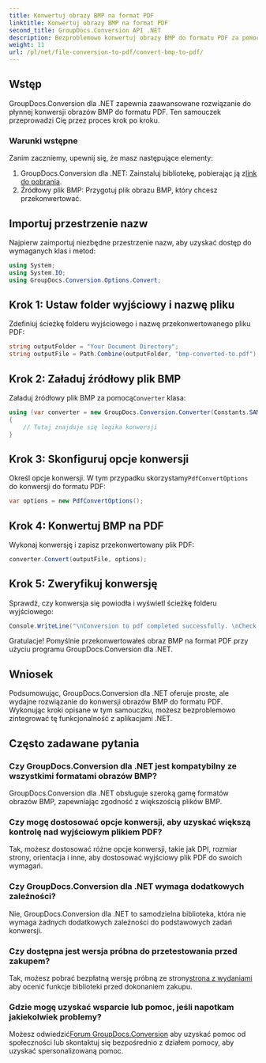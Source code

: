 ```yaml
---
title: Konwertuj obrazy BMP na format PDF
linktitle: Konwertuj obrazy BMP na format PDF
second_title: GroupDocs.Conversion API .NET
description: Bezproblemowo konwertuj obrazy BMP do formatu PDF za pomocą GroupDocs.Conversion dla .NET. Konfigurowalne opcje zapewniające optymalną wydajność.
weight: 11
url: /pl/net/file-conversion-to-pdf/convert-bmp-to-pdf/
---
```

## Wstęp
GroupDocs.Conversion dla .NET zapewnia zaawansowane rozwiązanie do płynnej konwersji obrazów BMP do formatu PDF. Ten samouczek przeprowadzi Cię przez proces krok po kroku.
### Warunki wstępne
Zanim zaczniemy, upewnij się, że masz następujące elementy:
1.  GroupDocs.Conversion dla .NET: Zainstaluj bibliotekę, pobierając ją z[link do pobrania](https://releases.groupdocs.com/conversion/net/).
2. Źródłowy plik BMP: Przygotuj plik obrazu BMP, który chcesz przekonwertować.

## Importuj przestrzenie nazw
Najpierw zaimportuj niezbędne przestrzenie nazw, aby uzyskać dostęp do wymaganych klas i metod:
```csharp
using System;
using System.IO;
using GroupDocs.Conversion.Options.Convert;
```
## Krok 1: Ustaw folder wyjściowy i nazwę pliku
Zdefiniuj ścieżkę folderu wyjściowego i nazwę przekonwertowanego pliku PDF:
```csharp
string outputFolder = "Your Document Directory";
string outputFile = Path.Combine(outputFolder, "bmp-converted-to.pdf");
```
## Krok 2: Załaduj źródłowy plik BMP
 Załaduj źródłowy plik BMP za pomocą`Converter` klasa:
```csharp
using (var converter = new GroupDocs.Conversion.Converter(Constants.SAMPLE_BMP))
{
    // Tutaj znajduje się logika konwersji
}
```
## Krok 3: Skonfiguruj opcje konwersji
 Określ opcje konwersji. W tym przypadku skorzystamy`PdfConvertOptions` do konwersji do formatu PDF:
```csharp
var options = new PdfConvertOptions();
```
## Krok 4: Konwertuj BMP na PDF
Wykonaj konwersję i zapisz przekonwertowany plik PDF:
```csharp
converter.Convert(outputFile, options);
```
## Krok 5: Zweryfikuj konwersję
Sprawdź, czy konwersja się powiodła i wyświetl ścieżkę folderu wyjściowego:
```csharp
Console.WriteLine("\nConversion to pdf completed successfully. \nCheck output in {0}", outputFolder);
```
Gratulacje! Pomyślnie przekonwertowałeś obraz BMP na format PDF przy użyciu programu GroupDocs.Conversion dla .NET.

## Wniosek
Podsumowując, GroupDocs.Conversion dla .NET oferuje proste, ale wydajne rozwiązanie do konwersji obrazów BMP do formatu PDF. Wykonując kroki opisane w tym samouczku, możesz bezproblemowo zintegrować tę funkcjonalność z aplikacjami .NET.
## Często zadawane pytania
### Czy GroupDocs.Conversion dla .NET jest kompatybilny ze wszystkimi formatami obrazów BMP?
GroupDocs.Conversion dla .NET obsługuje szeroką gamę formatów obrazów BMP, zapewniając zgodność z większością plików BMP.
### Czy mogę dostosować opcje konwersji, aby uzyskać większą kontrolę nad wyjściowym plikiem PDF?
Tak, możesz dostosować różne opcje konwersji, takie jak DPI, rozmiar strony, orientacja i inne, aby dostosować wyjściowy plik PDF do swoich wymagań.
### Czy GroupDocs.Conversion dla .NET wymaga dodatkowych zależności?
Nie, GroupDocs.Conversion dla .NET to samodzielna biblioteka, która nie wymaga żadnych dodatkowych zależności do podstawowych zadań konwersji.
### Czy dostępna jest wersja próbna do przetestowania przed zakupem?
 Tak, możesz pobrać bezpłatną wersję próbną ze strony[strona z wydaniami](https://releases.groupdocs.com/) aby ocenić funkcje biblioteki przed dokonaniem zakupu.
### Gdzie mogę uzyskać wsparcie lub pomoc, jeśli napotkam jakiekolwiek problemy?
 Możesz odwiedzić[Forum GroupDocs.Conversion](https://forum.groupdocs.com/c/conversion/11) aby uzyskać pomoc od społeczności lub skontaktuj się bezpośrednio z działem pomocy, aby uzyskać spersonalizowaną pomoc.